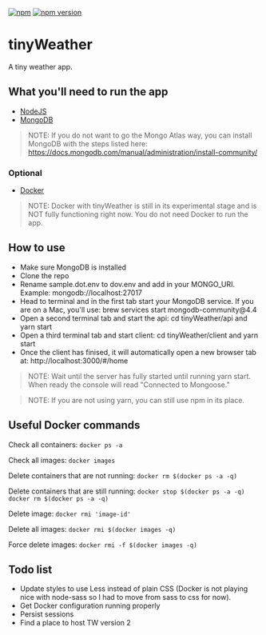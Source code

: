[![npm](https://img.shields.io/npm/v/npm.svg?maxAge=2592000)]()
[![npm version](https://badge.fury.io/js/express.svg)](https://badge.fury.io/js/express)
<!--[![devDependency Status](https://david-dm.org/dandeller/scaffold/dev-status.svg)](https://david-dm.org/dwyl/esta#info=devDependencies)-->

# tinyWeather
A tiny weather app.

<h2>What you'll need to run the app</h2>
<ul>
  <li><a href='https://nodejs.org/en/download/'>NodeJS</a></li>
  <li><a href='https://www.mongodb.com/'>MongoDB</a></li>
</ul>

> NOTE: If you do not want to go the Mongo Atlas way, you can install MongoDB with the steps listed here: https://docs.mongodb.com/manual/administration/install-community/

<h3>Optional</h3>
<ul>
  <li><a href='https://docs.docker.com/desktop/'>Docker</a></li>
</ul> 

> NOTE: Docker with tinyWeather is still in its experimental stage and is NOT fully functioning right now. You do not need Docker to run the app.

<h2>How to use</h2>
  <ul>
    <li>Make sure MongoDB is installed</li>
    <li>Clone the repo</li>
    <li>Rename sample.dot.env to dov.env and add in your MONGO_URI. Example: mongodb://localhost:27017</li>
    <li>Head to terminal and in the first tab start your MongoDB service. If you are on a Mac, you'll use: brew services start mongodb-community@4.4</li>
    <li>Open a second terminal tab and start the api: cd tinyWeather/api and yarn start</li>
    <li>Open a third terminal tab and start client: cd tinyWeather/client and yarn start</li>
    <li>Once the client has finised, it will automatically open a new browser tab at: http://localhost:3000/#/home</li>
  </ul>

> NOTE: Wait until the server has fully started until running yarn start. When ready the console will read "Connected to Mongoose."
  
> NOTE: If you are not using yarn, you can still use npm in its place.

<h2>Useful Docker commands</h2>

Check all containers: `docker ps -a`

Check all images: `docker images`

Delete containers that are not running: `docker rm $(docker ps -a -q)`

Delete containers that are still running: `docker stop $(docker ps -a -q) docker rm $(docker ps -a -q)`

Delete image: `docker rmi 'image-id'`

Delete all images: `docker rmi $(docker images -q)`

Force delete images: `docker rmi -f $(docker images -q)`

<h2>Todo list</h2>
<ul>
  <li>Update styles to use Less instead of plain CSS (Docker is not playing nice with node-sass so I had to move from sass to css for now).</li>
  <li>Get Docker configuration running properly</li>
  <li>Persist sessions</li>
  <li>Find a place to host TW version 2</li>
</ul>
